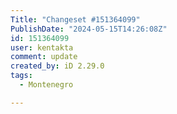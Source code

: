 ```yaml
---
Title: "Changeset #151364099"
PublishDate: "2024-05-15T14:26:08Z"
id: 151364099
user: kentakta
comment: update
created_by: iD 2.29.0
tags:
  - Montenegro

---
```

